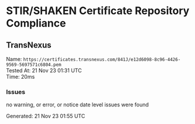 # STIR/SHAKEN Certificate Repository Compliance

## TransNexus

Name: `https://certificates.transnexus.com/841J/e12d6098-8c96-4426-9569-5697571c6804.pem`\
Tested At: 21 Nov 23 01:31 UTC\
Time: 20ms

### Issues

no warning, or error, or notice date level issues were found

Generated: 21 Nov 23 01:55 UTC